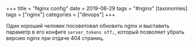 +++
title = "Nginx config"
date = 2019-06-29
tags = "#nginx"
[taxonomies]
tags = ["nginx"]
categories = ["devops"]
+++

Один хороший человек посоветовал обновить nginx и выставить параметр
в его конфиге `server_tokens off;`, который позволяет убрать версию
nginx при отдаче 404 страниц.
